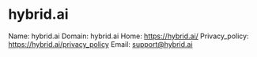 
# hybrid.ai

Name: hybrid.ai
Domain: hybrid.ai
Home: https://hybrid.ai/
Privacy_policy: https://hybrid.ai/privacy_policy
Email: support@hybrid.ai
